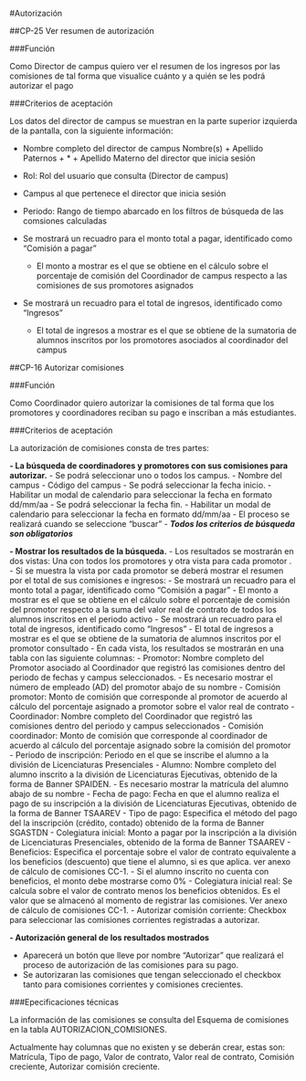 #Autorización 


##CP-25 Ver resumen de autorización

###Función

Como Director de campus
quiero ver el resumen de los ingresos por las comisiones
de tal forma que visualice cuánto y a quién se les podrá autorizar el pago

###Criterios de aceptación 

Los datos del director de campus se muestran en la parte superior izquierda de la pantalla, con la siguiente información:
- Nombre completo del director de campus Nombre(s) + Apellido Paternos + * + Apellido Materno del director que inicia sesión
- Rol: Rol del usuario que consulta (Director de campus)
- Campus al que pertenece el director que inicia sesión
- Periodo: Rango de tiempo abarcado en los filtros de búsqueda de las comsiones calculadas  

- Se mostrará un recuadro para el monto total a pagar, identificado como “Comisión a pagar” 
	- El monto a mostrar es el que se obtiene en el cálculo sobre el porcentaje de comisión del Coordinador de campus respecto a las comisiones de sus promotores asignados 
- Se mostrará un recuadro para el total de ingresos, identificado como “Ingresos”
	- El total de ingresos a mostrar es el que se obtiene de la sumatoria de alumnos inscritos por los promotores asociados al coordinador del campus


##CP-16 Autorizar comisiones

###Función

Como Coordinador
quiero autorizar la comisiones
de tal forma que los promotores y coordinadores reciban su pago e inscriban a más estudiantes.


###Criterios de aceptación

La autorización de comisiones consta de tres partes:

**- La búsqueda de coordinadores y promotores con sus comisiones para autorizar.**
	- Se podrá seleccionar uno o todos los campus.
		- Nombre del campus
		- Código del campus
	- Se podrá seleccionar la fecha inicio.
		- Habilitar un modal de calendario para seleccionar la fecha en formato dd/mm/aa
	- Se podrá seleccionar la fecha fin.
		- Habilitar un modal de calendario para seleccionar la fecha en formato dd/mm/aa
	- El proceso se realizará cuando se seleccione “buscar”
	- ***Todos los criterios de búsqueda son obligatorios***

**- Mostrar los resultados de la búsqueda.**
	- Los resultados se mostrarán en dos vistas: Una con todos los promotores y otra vista para cada promotor .
		- Si se muestra la vista por cada promotor se deberá mostrar el resumen por el total de sus comisiones e ingresos:
			- Se mostrará un recuadro para el monto total a pagar, identificado como “Comisión a pagar” 
			- El monto a mostrar es el que se obtiene en el cálculo sobre el porcentaje de comisión del promotor respecto a la suma del valor real de contrato de todos los alumnos inscritos en el periodo activo
			- Se mostrará un recuadro para el total de ingresos, identificado como “Ingresos” 
			- El total de ingresos a mostrar es el que se obtiene de la sumatoria de alumnos inscritos por el promotor consultado 
	- En cada vista, los resultados se mostrarán en una tabla con las siguiente columnas:
		- Promotor: Nombre completo del Promotor asociado al Coordinador que registró las comisiones dentro del periodo de fechas y campus seleccionados.
			- Es necesario mostrar el número de empleado (AD) del promotor abajo de su nombre
		- Comisión promotor: Monto de comisión que corresponde al promotor de acuerdo al cálculo del porcentaje asignado a promotor sobre el valor real de contrato
		- Coordinador: Nombre completo del Coordinador que registró las comisiones dentro del periodo y campus seleccionados 
		- Comisión coordinador: Monto de comisión que corresponde al coordinador de acuerdo al cálculo del porcentaje asignado sobre la comisión del promotor  
		- Periodo de inscripción: Periodo en el que se inscribe el alumno a la división de Licenciaturas Presenciales
		- Alumno: Nombre completo del alumno inscrito a la división de Licenciaturas Ejecutivas, obtenido de la forma de Banner SPAIDEN.
			- Es necesario mostrar la matrícula del alumno abajo de su nombre
		- Fecha de pago: Fecha en que el alumno realiza el pago de su inscripción a la división de Licenciaturas Ejecutivas, obtenido de la forma de Banner TSAAREV
		- Tipo de pago: Especifica el método del pago del la inscripción (crédito, contado)  obtenido de la forma de Banner SGASTDN
		- Colegiatura inicial: Monto a pagar por la inscripción a la división de Licenciaturas Presenciales, obtenido de la forma de Banner TSAAREV 
		- Beneficios: Especifica el porcentaje sobre el valor de contrato equivalente a los beneficios (descuento) que tiene el alumno, si es que aplica. ver anexo de cálculo de comisiones CC-1.
		- Si el alumno inscrito no cuenta con beneficios, el monto debe mostrarse como 0%
		- Colegiatura inicial real: Se calcula sobre el valor de contrato menos los beneficios obtenidos. Es el valor que se almacenó al momento de registrar las comisiones. Ver anexo de cálculo de comisiones CC-1.
		- Autorizar comisión corriente: Checkbox para seleccionar las comisiones corrientes registradas a autorizar.

**- Autorización general de los resultados mostrados**
- Aparecerá un botón que lleve por nombre “Autorizar” que realizará el proceso de autorización de las comisiones para su pago.
- Se autorizaran las comisiones que tengan seleccionado el checkbox tanto para comisiones corrientes y comisiones crecientes.

###Epecificaciones técnicas

La información de las comisiones se consulta del Esquema de comisiones en la tabla AUTORIZACION_COMISIONES.

Actualmente hay columnas que no existen y se deberán crear, estas son: Matrícula, Tipo de pago, Valor de contrato, Valor real de contrato, Comisión creciente, Autorizar comisión creciente.